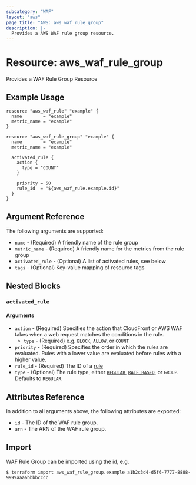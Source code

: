 ```yaml
---
subcategory: "WAF"
layout: "aws"
page_title: "AWS: aws_waf_rule_group"
description: |-
  Provides a AWS WAF rule group resource.
---
```


# Resource: aws_waf_rule_group

Provides a WAF Rule Group Resource

## Example Usage

```hcl
resource "aws_waf_rule" "example" {
  name        = "example"
  metric_name = "example"
}

resource "aws_waf_rule_group" "example" {
  name        = "example"
  metric_name = "example"

  activated_rule {
    action {
      type = "COUNT"
    }

    priority = 50
    rule_id  = "${aws_waf_rule.example.id}"
  }
}
```

## Argument Reference

The following arguments are supported:

* `name` - (Required) A friendly name of the rule group
* `metric_name` - (Required) A friendly name for the metrics from the rule group
* `activated_rule` - (Optional) A list of activated rules, see below
* `tags` - (Optional) Key-value mapping of resource tags

## Nested Blocks

### `activated_rule`

#### Arguments

* `action` - (Required) Specifies the action that CloudFront or AWS WAF takes when a web request matches the conditions in the rule.
  * `type` - (Required) e.g. `BLOCK`, `ALLOW`, or `COUNT`
* `priority` - (Required) Specifies the order in which the rules are evaluated. Rules with a lower value are evaluated before rules with a higher value.
* `rule_id` - (Required) The ID of a [rule](/docs/providers/aws/r/waf_rule.html)
* `type` - (Optional) The rule type, either [`REGULAR`](/docs/providers/aws/r/waf_rule.html), [`RATE_BASED`](/docs/providers/aws/r/waf_rate_based_rule.html), or `GROUP`. Defaults to `REGULAR`.

## Attributes Reference

In addition to all arguments above, the following attributes are exported:

* `id` - The ID of the WAF rule group.
* `arn` - The ARN of the WAF rule group.

## Import

WAF Rule Group can be imported using the id, e.g.

```
$ terraform import aws_waf_rule_group.example a1b2c3d4-d5f6-7777-8888-9999aaaabbbbcccc
```
